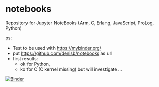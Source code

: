 # notebooks
Repository for Jupyter NoteBooks (Arm, C, Erlang, JavaScript, ProLog, Python)

ps:
* Test to be used with https://mybinder.org/ 
* put https://github.com/denisb/notebooks as url
* first results: 
  * ok for Python, 
  * ko for C (C kernel missing) but will investigate ...
  
[![Binder](https://mybinder.org/badge_logo.svg)](https://mybinder.org/v2/gh/denisb/notebooks/HEAD)  
